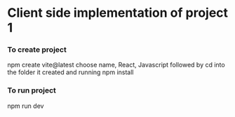 # Client side implementation of project 1

### To create project
npm create vite@latest
choose name, React, Javascript
followed by cd into the folder it created and running npm install

### To run project 
npm run dev